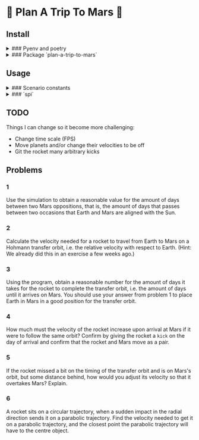# :rocket: Plan A Trip To Mars :rocket:

## Install

<details>
<summary>### Pyenv and poetry</summary>
<br>
(See their github repos, [here](https://github.com/pyenv/pyenv#installation) or
[here](https://github.com/pyenv/pyenv-installer), for a detailed guide.) Pyenv is
installed with

```sh
curl https://pyenv.run | bash
```

Poetry is simpler. You just do:

```sh
curl -sSL https://raw.githubusercontent.com/python-poetry/poetry/master/install-poetry.py | python -
```
</details>

<details>
<summary>### Package `plan-a-trip-to-mars`</summary>
<br>
With `poetry`:

```sh
poetry install
```

and run with:

```sh
poetry run plan-a-trip-to-mars
```

Without `poetry` (using `pip`):

```sh
python setup.py install
```

and run with:

```sh
plan-a-trip-to-mars
```
</details>

## Usage

<details>
<summary>### Scenario constants</summary>
<br>
There are five scenario constants:

-   `SIZE`: The length of the sides of the simulation, in metres.
-   `TOT_TIME`: The total time of the simulation, in units of `spi`. That is, changing
    the `spi` will change the unit of the total time (e.g. seconds to hours). This value
    decides how many iterations the simulation will use.
-   `FPS`: The frame rate of the animation. After the simulation has been calculated,
    only every n-th iteration is used (for an FPS of n). Useful if you need high temporal
    resolution, but a faster simulation.
-   `TIME_SCALE`: The clock shown in the animation is divided by `TIME_SCALE`,
    effectively changing the time unit.
-   `UNIT`: Add a time unit to the simulation clock.
</details>

<details>
<summary>### `spi`</summary>
<br>
The `spi` decides how many seconds pass per iteration (seconds-per-iteration). By default,
everything is calculated using SI units, meaning seconds for time. This quickly become
computationally expensive when you want to simulate a solar system. Setting the `spi` to
`3600` will instead update all positions, velocities, etc. every hour. Be careful to also
change the timing of events; the time of a rocket's `kick` is now specified in hours.
</details>

## TODO

Things I can change so it become more challenging:

- Change time scale (FPS)
- Move planets and/or change their velocities to be off
- Git the rocket many arbitrary kicks

## Problems

### 1

Use the simulation to obtain a reasonable value for the amount of days between two Mars
oppositions, that is, the amount of days that passes between two occasions that Earth and
Mars are aligned with the Sun.

### 2

Calculate the velocity needed for a rocket to travel from Earth to Mars on a Hohmann
transfer orbit, i.e. the relative velocity with respect to Earth. (Hint: We already did
this in an exercise a few weeks ago.)

### 3

Using the program, obtain a reasonable number for the amount of days it takes for the
rocket to complete the transfer orbit, i.e. the amount of days until it arrives on Mars.
You should use your answer from problem 1 to place Earth in Mars in a good position for
the transfer orbit.

### 4

How much must the velocity of the rocket increase upon arrival at Mars if it were to
follow the same orbit? Confirm by giving the rocket a `kick` on the day of arrival and
confirm that the rocket and Mars move as a pair.

### 5

If the rocket missed a bit on the timing of the transfer orbit and is on Mars's orbit, but
some distance behind, how would you adjust its velocity so that it overtakes Mars?
Explain.

### 6

A rocket sits on a circular trajectory, when a sudden impact in the radial direction sends
it on a parabolic trajectory. Find the velocity needed to get it on a parabolic
trajectory, and the closest point the parabolic trajectory will have to the centre object.
